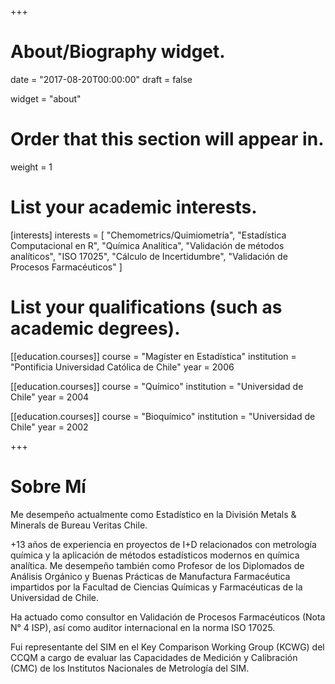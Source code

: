 +++
# About/Biography widget.

date = "2017-08-20T00:00:00"
draft = false

widget = "about"

# Order that this section will appear in.
weight = 1

# List your academic interests.
[interests]
  interests = [
    "Chemometrics/Quimiometría",
    "Estadística Computacional en R",
    "Química Analítica",
    "Validación de métodos analíticos",
    "ISO 17025",
    "Cálculo de Incertidumbre",
    "Validación de Procesos Farmacéuticos"
  ]

# List your qualifications (such as academic degrees).
[[education.courses]]
  course = "Magíster en Estadística"
  institution = "Pontificia Universidad Católica de Chile"
  year = 2006

[[education.courses]]
  course = "Químico"
  institution = "Universidad de Chile"
  year = 2004

[[education.courses]]
  course = "Bioquímico"
  institution = "Universidad de Chile"
  year = 2002
 
+++

# Sobre Mí

Me desempeño actualmente como Estadístico en la División 
Metals & Minerals de Bureau Veritas Chile.

+13 años de experiencia en proyectos de I+D relacionados con metrología química y la aplicación de métodos estadísticos modernos en química analítica.
Me desempeño también como Profesor de los Diplomados de Análisis Orgánico 
y Buenas Prácticas de Manufactura Farmacéutica impartidos por la
Facultad de Ciencias Químicas y Farmacéuticas de la Universidad de Chile.

Ha actuado como consultor en Validación de Procesos Farmacéuticos (Nota N° 4 ISP), así como auditor internacional en la norma ISO 17025.

Fui representante del SIM en el Key Comparison Working Group (KCWG) del CCQM a cargo de evaluar las Capacidades de Medición y Calibración (CMC) de los Institutos Nacionales de Metrología del SIM.



